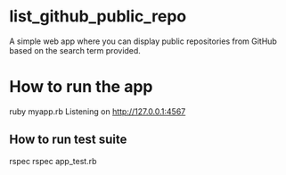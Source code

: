 # list_github_public_repo
A simple web app where you can display public repositories from GitHub based on the search term provided.

# How to run the app

ruby myapp.rb
Listening on http://127.0.0.1:4567

## How to run test suite
rspec rspec app_test.rb



